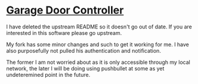 [Garage Door Controller](https://github.com/andrewshilliday/garage-door-controller)
======================

I have deleted the upstream README so it doesn't go out of date. If you are interested in this software please go upstream.

My fork has some minor changes and such to get it working for me. I have also purposefully not pulled his authentication and notification.

The former I am not worried about as it is only accessible through my local network, the later I will be doing using pushbullet at some as yet undeteremined point in the future.
